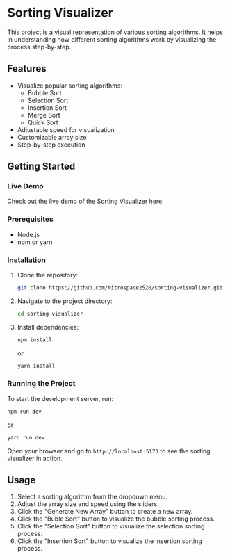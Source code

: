 # Sorting Visualizer

This project is a visual representation of various sorting algorithms. It helps in understanding how different sorting algorithms work by visualizing the process step-by-step.

## Features

- Visualize popular sorting algorithms:
  - Bubble Sort
  - Selection Sort
  - Insertion Sort
  - Merge Sort
  - Quick Sort
- Adjustable speed for visualization
- Customizable array size
- Step-by-step execution

## Getting Started

### Live Demo

Check out the live demo of the Sorting Visualizer [here](https://sortdynamic.netlify.app/).

### Prerequisites

- Node.js
- npm or yarn

### Installation

1. Clone the repository:
   ```bash
   git clone https://github.com/Nitrospace2520/sorting-visualizer.git
   ```
2. Navigate to the project directory:
   ```bash
   cd sorting-visualizer
   ```
3. Install dependencies:
   ```bash
   npm install
   ```
   or
   ```bash
   yarn install
   ```

### Running the Project

To start the development server, run:

```bash
npm run dev
```

or

```bash
yarn run dev
```

Open your browser and go to `http://localhost:5173` to see the sorting visualizer in action.

## Usage

1. Select a sorting algorithm from the dropdown menu.
2. Adjust the array size and speed using the sliders.
3. Click the "Generate New Array" button to create a new array.
4. Click the "Buble Sort" button to visualize the bubble sorting process.
5. Click the "Selection Sort" button to visualize the selection sorting process.
6. Click the "Insertion Sort" button to visualize the insertion sorting process.
